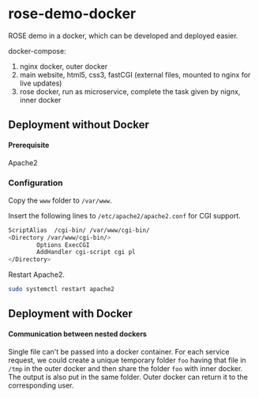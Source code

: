 # rose-demo-docker
ROSE demo in a docker, which can be developed and deployed easier.

docker-compose:

1. nginx docker, outer docker
1. main website, html5, css3, fastCGI (external files, mounted to nginx for live updates)
1. rose docker, run as microservice, complete the task given by nignx, inner docker


## Deployment without Docker

#### Prerequisite

Apache2

### Configuration

Copy the ```www``` folder to ```/var/www```.

Insert the following lines to ```/etc/apache2/apache2.conf``` for CGI support.

```bash
ScriptAlias  /cgi-bin/ /var/www/cgi-bin/
<Directory /var/www/cgi-bin/>
        Options ExecCGI
        AddHandler cgi-script cgi pl
</Directory>

```

Restart Apache2.

```bash
sudo systemctl restart apache2
```

## Deployment with Docker

#### Communication between nested dockers

Single file can't be passed into a docker container. For each service request, we could create a unique temporary folder ```foo``` having that file in ```/tmp``` in the outer docker and then share the folder ```foo``` with inner docker. The output is also put in the same folder. Outer docker can return it to the corresponding user. 
